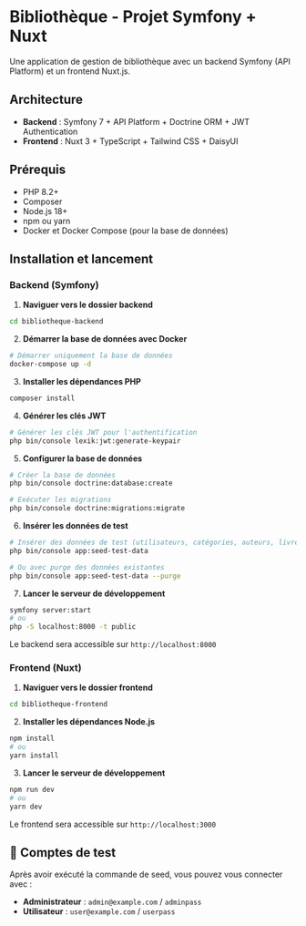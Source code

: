 # Bibliothèque - Projet Symfony + Nuxt

Une application de gestion de bibliothèque avec un backend Symfony (API Platform) et un frontend Nuxt.js.

## Architecture

- **Backend** : Symfony 7 + API Platform + Doctrine ORM + JWT Authentication
- **Frontend** : Nuxt 3 + TypeScript + Tailwind CSS + DaisyUI

## Prérequis

- PHP 8.2+
- Composer
- Node.js 18+
- npm ou yarn
- Docker et Docker Compose (pour la base de données)

## Installation et lancement

### Backend (Symfony)

1. **Naviguer vers le dossier backend**
```bash
cd bibliotheque-backend
```

2. **Démarrer la base de données avec Docker**
```bash
# Démarrer uniquement la base de données
docker-compose up -d
```

3. **Installer les dépendances PHP**
```bash
composer install
```

4. **Générer les clés JWT**
```bash
# Générer les clés JWT pour l'authentification
php bin/console lexik:jwt:generate-keypair
```

5. **Configurer la base de données**
```bash
# Créer la base de données
php bin/console doctrine:database:create

# Exécuter les migrations
php bin/console doctrine:migrations:migrate
```

6. **Insérer les données de test**
```bash
# Insérer des données de test (utilisateurs, catégories, auteurs, livres)
php bin/console app:seed-test-data

# Ou avec purge des données existantes
php bin/console app:seed-test-data --purge
```

7. **Lancer le serveur de développement**
```bash
symfony server:start
# ou
php -S localhost:8000 -t public
```

Le backend sera accessible sur `http://localhost:8000`

### Frontend (Nuxt)

1. **Naviguer vers le dossier frontend**
```bash
cd bibliotheque-frontend
```

2. **Installer les dépendances Node.js**
```bash
npm install
# ou
yarn install
```

3. **Lancer le serveur de développement**
```bash
npm run dev
# ou
yarn dev
```

Le frontend sera accessible sur `http://localhost:3000`

## 👥 Comptes de test

Après avoir exécuté la commande de seed, vous pouvez vous connecter avec :

- **Administrateur** : `admin@example.com` / `adminpass`
- **Utilisateur** : `user@example.com` / `userpass`
